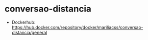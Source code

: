# conversao-distancia
* Dockerhub: https://hub.docker.com/repository/docker/mariliacss/conversao-distancia/general